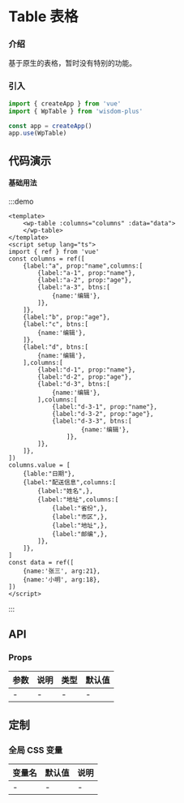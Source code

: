 # Table 表格

### 介绍
基于原生的表格，暂时没有特别的功能。

### 引入

```js
import { createApp } from 'vue'
import { WpTable } from 'wisdom-plus'

const app = createApp()
app.use(WpTable)
```

## 代码演示

#### 基础用法

:::demo
```vue
<template>
    <wp-table :columns="columns" :data="data">
    </wp-table>
</template>
<script setup lang="ts">
import { ref } from 'vue'
const columns = ref([
    {label:"a", prop:"name",columns:[
        {label:"a-1", prop:"name"},
        {label:"a-2", prop:"age"},
        {label:"a-3", btns:[
            {name:'编辑'},
        ]},
    ]},
    {label:"b", prop:"age"},
    {label:"c", btns:[
        {name:'编辑'},    
    ]},
    {label:"d", btns:[
        {name:'编辑'},    
    ],columns:[
        {label:"d-1", prop:"name"},
        {label:"d-2", prop:"age"},
        {label:"d-3", btns:[
            {name:'编辑'},
        ],columns:[
            {label:"d-3-1", prop:"name"},
            {label:"d-3-2", prop:"age"},
            {label:"d-3-3", btns:[
                    {name:'编辑'},
                ]},
        ]},
    ]},
])
columns.value = [
    {lable:"日期"},
    {label:"配送信息",columns:[
        {label:"姓名",},
        {label:"地址",columns:[
            {label:"省份",},
            {label:"市区",},
            {label:"地址",},
            {label:"邮编",},
        ]},
    ]},
]
const data = ref([
    {name:'张三', arg:21},
    {name:'小明', arg:18},
])
</script>
```
:::

## API

### Props

| 参数  | 说明  | 类型  | 默认值 |
|-----|-----|-----| ------ |
| -   | -   | _-_ | -     |

## 定制

### 全局 CSS 变量

| 变量名 | 默认值 | 说明  |
|-----|-----|-----|
| -   | -   | -   |
